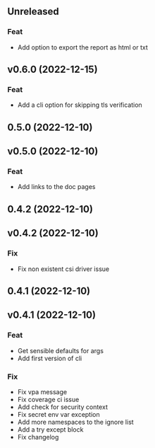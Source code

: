 ## Unreleased

### Feat

- Add option to export the report as html or txt

## v0.6.0 (2022-12-15)

### Feat

- Add a cli option for skipping tls verification

## 0.5.0 (2022-12-10)

## v0.5.0 (2022-12-10)

### Feat

- Add links to the doc pages

## 0.4.2 (2022-12-10)

## v0.4.2 (2022-12-10)

### Fix

- Fix non existent csi driver issue

## 0.4.1 (2022-12-10)

## v0.4.1 (2022-12-10)

### Feat

- Get sensible defaults for args
- Add first version of cli

### Fix

- Fix vpa message
- Fix coverage ci issue
- Add check for security context
- Fix secret env var exception
- Add more namespaces to the ignore list
- Add a try except block
- Fix changelog
